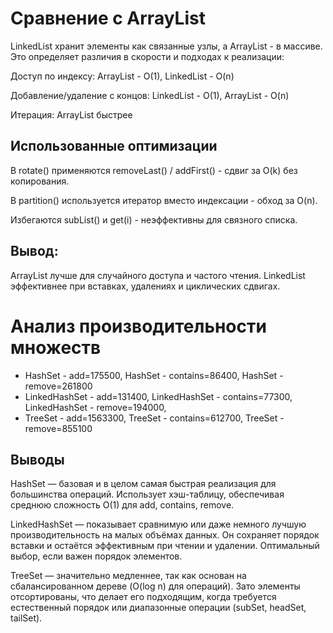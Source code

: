 # Сравнение с ArrayList

LinkedList хранит элементы как связанные узлы, а ArrayList - в массиве.
Это определяет различия в скорости и подходах к реализации:

Доступ по индексу: ArrayList - O(1), LinkedList - O(n)

Добавление/удаление с концов: LinkedList - O(1), ArrayList - O(n)

Итерация: ArrayList быстрее

## Использованные оптимизации

В rotate() применяются removeLast() / addFirst() - сдвиг за O(k) без копирования.

В partition() используется итератор вместо индексации - обход за O(n).

Избегаются subList() и get(i) - неэффективны для связного списка.

## Вывод:
ArrayList лучше для случайного доступа и частого чтения.
LinkedList эффективнее при вставках, удалениях и циклических сдвигах.

# Анализ производительности множеств

- HashSet - add=175500, HashSet - contains=86400, HashSet - remove=261800
- LinkedHashSet - add=131400, LinkedHashSet - contains=77300, LinkedHashSet - remove=194000,
 - TreeSet - add=1563300, TreeSet - contains=612700, TreeSet - remove=855100

## Выводы

HashSet — базовая и в целом самая быстрая реализация для большинства операций.
Использует хэш-таблицу, обеспечивая среднюю сложность O(1) для add, contains, remove.

LinkedHashSet — показывает сравнимую или даже немного лучшую производительность на малых объёмах данных.
Он сохраняет порядок вставки и остаётся эффективным при чтении и удалении.
Оптимальный выбор, если важен порядок элементов.

TreeSet — значительно медленнее, так как основан на сбалансированном дереве (O(log n) для операций).
Зато элементы отсортированы, что делает его подходящим, когда требуется естественный порядок или диапазонные операции (subSet, headSet, tailSet).